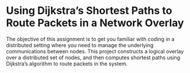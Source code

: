 # Using Dijkstra’s Shortest Paths to Route Packets in a Network Overlay

The objective of this assignment is to get you familiar with coding in a distributed setting where you need to 
manage the underlying communications between nodes. This project constructs a logical overlay over 
a distributed set of nodes, and then computes shortest paths using Dijkstra’s algorithm to route packets in the system.
